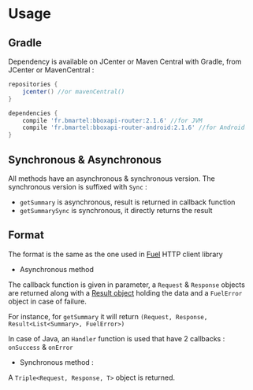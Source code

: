 # Usage

## Gradle

Dependency is available on JCenter or Maven Central
with Gradle, from JCenter or MavenCentral :

```groovy
repositories {
    jcenter() //or mavenCentral()
}

dependencies {
    compile 'fr.bmartel:bboxapi-router:2.1.6' //for JVM
    compile 'fr.bmartel:bboxapi-router-android:2.1.6' //for Android
}
```

## Synchronous & Asynchronous

All methods have an asynchronous & synchronous version. The synchronous version is suffixed with `Sync` :

* `getSummary` is asynchronous, result is returned in callback function
* `getSummarySync` is synchronous, it directly returns the result

## Format

The format is the same as the one used in [Fuel](https://github.com/kittinunf/Fuel) HTTP client library

* Asynchronous method

The callback function is given in parameter, a `Request` & `Response` objects are returned along with a [Result object](https://github.com/kittinunf/Result) holding the data and a `FuelError` object in case of failure.

For instance, for `getSummary` it will return `(Request, Response, Result<List<Summary>, FuelError>)`

In case of Java, an `Handler` function is used that have 2 callbacks : `onSuccess` & `onError`

* Synchronous method :

A `Triple<Request, Response, T>` object is returned.